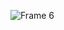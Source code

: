 ![Frame 6](https://user-images.githubusercontent.com/86396701/145784467-66e7aee2-a80d-433a-9251-17cd263dcf8d.png)

